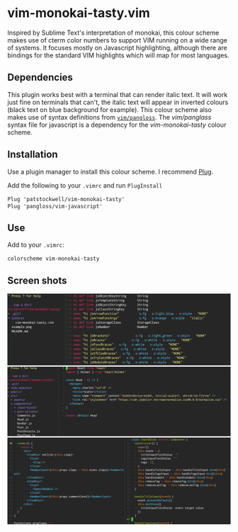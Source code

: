 # vim-monokai-tasty.vim

Inspired by Sublime Text's interpretation of monokai, this colour scheme makes use of cterm color numbers to support VIM running on a wide range of systems.
It focuses mostly on Javascript highlighting, although there are bindings for the standard VIM highlights which will map for most languages.


## Dependencies
This plugin works best with a terminal that can render italic text. It will work just fine on terminals that can't, the italic text will appear in inverted colours (black text on blue background for example).
This colour scheme also makes use of syntax definitions from [`vim/pangloss`](https://github.com/pangloss/vim-javascript). The _vim/panglass_ syntax file for javascript is a dependency for the _vim-monokai-tasty_ colour scheme.

## Installation

Use a plugin manager to install this colour scheme. I recommend [Plug](https://github.com/junegunn/vim-plug).

Add the following to your `.vimrc` and run `PlugInstall`

```
Plug 'patstockwell/vim-monokai-tasty'
Plug 'pangloss/vim-javascript'
```

## Use

Add to your `.vimrc`:

```
colorscheme vim-monokai-tasty
```

## Screen shots

![](./example1.png)
![](./example2.png)
![](./example3.png)
